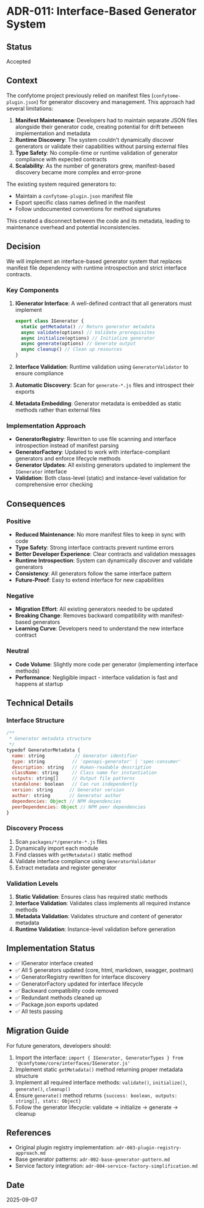 # ADR-011: Interface-Based Generator System

## Status
Accepted

## Context
The confytome project previously relied on manifest files (`confytome-plugin.json`) for generator discovery and management. This approach had several limitations:

1. **Manifest Maintenance**: Developers had to maintain separate JSON files alongside their generator code, creating potential for drift between implementation and metadata
2. **Runtime Discovery**: The system couldn't dynamically discover generators or validate their capabilities without parsing external files
3. **Type Safety**: No compile-time or runtime validation of generator compliance with expected contracts
4. **Scalability**: As the number of generators grew, manifest-based discovery became more complex and error-prone

The existing system required generators to:
- Maintain a `confytome-plugin.json` manifest file
- Export specific class names defined in the manifest
- Follow undocumented conventions for method signatures

This created a disconnect between the code and its metadata, leading to maintenance overhead and potential inconsistencies.

## Decision
We will implement an interface-based generator system that replaces manifest file dependency with runtime introspection and strict interface contracts.

### Key Components

1. **IGenerator Interface**: A well-defined contract that all generators must implement
   ```javascript
   export class IGenerator {
     static getMetadata() // Return generator metadata
     async validate(options) // Validate prerequisites
     async initialize(options) // Initialize generator
     async generate(options) // Generate output
     async cleanup() // Clean up resources
   }
   ```

2. **Interface Validation**: Runtime validation using `GeneratorValidator` to ensure compliance
3. **Automatic Discovery**: Scan for `generate-*.js` files and introspect their exports
4. **Metadata Embedding**: Generator metadata is embedded as static methods rather than external files

### Implementation Approach

- **GeneratorRegistry**: Rewritten to use file scanning and interface introspection instead of manifest parsing
- **GeneratorFactory**: Updated to work with interface-compliant generators and enforce lifecycle methods
- **Generator Updates**: All existing generators updated to implement the `IGenerator` interface
- **Validation**: Both class-level (static) and instance-level validation for comprehensive error checking

## Consequences

### Positive
- **Reduced Maintenance**: No more manifest files to keep in sync with code
- **Type Safety**: Strong interface contracts prevent runtime errors
- **Better Developer Experience**: Clear contracts and validation messages
- **Runtime Introspection**: System can dynamically discover and validate generators
- **Consistency**: All generators follow the same interface pattern
- **Future-Proof**: Easy to extend interface for new capabilities

### Negative
- **Migration Effort**: All existing generators needed to be updated
- **Breaking Change**: Removes backward compatibility with manifest-based generators
- **Learning Curve**: Developers need to understand the new interface contract

### Neutral
- **Code Volume**: Slightly more code per generator (implementing interface methods)
- **Performance**: Negligible impact - interface validation is fast and happens at startup

## Technical Details

### Interface Structure
```javascript
/**
 * Generator metadata structure
 */
typedef GeneratorMetadata {
  name: string           // Generator identifier
  type: string          // 'openapi-generator' | 'spec-consumer'
  description: string   // Human-readable description  
  className: string     // Class name for instantiation
  outputs: string[]     // Output file patterns
  standalone: boolean   // Can run independently
  version: string      // Generator version
  author: string       // Generator author
  dependencies: Object // NPM dependencies
  peerDependencies: Object // NPM peer dependencies
}
```

### Discovery Process
1. Scan `packages/*/generate-*.js` files
2. Dynamically import each module
3. Find classes with `getMetadata()` static method
4. Validate interface compliance using `GeneratorValidator`
5. Extract metadata and register generator

### Validation Levels
1. **Static Validation**: Ensures class has required static methods
2. **Interface Validation**: Validates class implements all required instance methods
3. **Metadata Validation**: Validates structure and content of generator metadata
4. **Runtime Validation**: Instance-level validation before generation

## Implementation Status
- ✅ IGenerator interface created
- ✅ All 5 generators updated (core, html, markdown, swagger, postman)
- ✅ GeneratorRegistry rewritten for interface discovery
- ✅ GeneratorFactory updated for interface lifecycle
- ✅ Backward compatibility code removed
- ✅ Redundant methods cleaned up
- ✅ Package.json exports updated
- ✅ All tests passing

## Migration Guide
For future generators, developers should:

1. Import the interface: `import { IGenerator, GeneratorTypes } from '@confytome/core/interfaces/IGenerator.js'`
2. Implement static `getMetadata()` method returning proper metadata structure
3. Implement all required interface methods: `validate()`, `initialize()`, `generate()`, `cleanup()`
4. Ensure `generate()` method returns `{success: boolean, outputs: string[], stats: Object}`
5. Follow the generator lifecycle: validate → initialize → generate → cleanup

## References
- Original plugin registry implementation: `adr-003-plugin-registry-approach.md`
- Base generator patterns: `adr-002-base-generator-pattern.md`
- Service factory integration: `adr-004-service-factory-simplification.md`

## Date
2025-09-07
